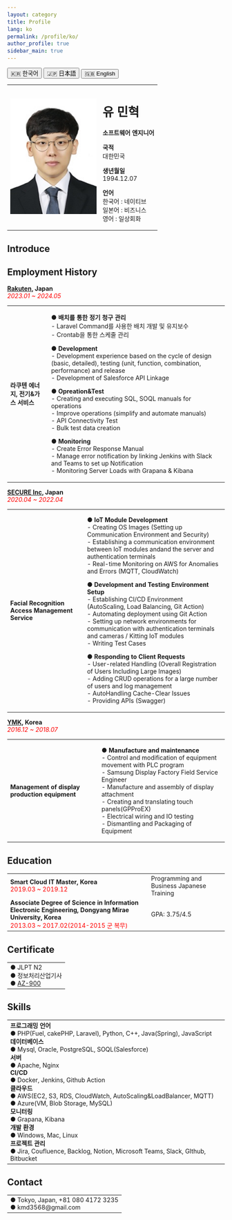 ```yaml
---
layout: category
title: Profile
lang: ko
permalink: /profile/ko/
author_profile: true
sidebar_main: true
---
```


<div style="text-align: left;">
  <button class="greedy-nav__toggle" onclick="location.href='/profile/ko/'">🇰🇷 한국어</button>
  <button class="greedy-nav__toggle" onclick="location.href='/profile/ja/'">🇯🇵 日本語</button>
  <button class="greedy-nav__toggle" onclick="location.href='/profile/en/'">🇬🇧 English</button>
</div>

<table>
  <tr>
    <td>
      <img src="/assets/images/minhyuk_profile.jpg" alt="Profile Picture" style="width:200px;">
    </td>
    <td>
      <h1>유 민혁</h1>
      <p><strong>소프트웨어 엔지니어</strong></p>
      <p><b>국적</b><br>대한민국</p>
      <p><b>생년월일</b><br>1994.12.07</p>
      <p><b>언어</b><br>한국어 : 네이티브<br>일본어 : 비즈니스<br>영어 : 일상회화</p>
    </td>
  </tr>
</table>

## Introduce
<!-- <table>
  <tr>
    <td>
      <p></p>
    </td>
  </tr>
</table> -->

## Employment History

**[Rakuten](https://energy.rakuten.co.jp/), Japan**<br>
*<span style="color:red">2023.01 ~ 2024.05</span>*

<table>
  <tr>
    <td>
      <b>라쿠텐 에너지, 전기&가스 서비스</b>
    </td>
    <td>
      <p><strong>● 배치를 통한 정기 청구 관리</strong><br>
        - Laravel Command를 사용한 배치 개발 및 유지보수<br>
        - Crontab을 통한 스케줄 관리<br>
      </p>
      <p><strong>● Development</strong><br>
        - Development experience based on the cycle of design (basic, detailed), testing (unit, function, combination, performance) and release<br>
        - Development of Salesforce API Linkage<br>
      </p>
      <p><strong>● Opreation&Test</strong><br>
        - Creating and executing SQL, SOQL manuals for operations<br>
        - Improve operations (simplify and automate manuals)<br>
        - API Connectivity Test<br>
        - Bulk test data creation<br>
      </p>
      <p><strong>● Monitoring</strong><br>
        - Create Error Response Manual<br>
        - Manage error notification by linking Jenkins with Slack and Teams to set up Notification<br>
        - Monitoring Server Loads with Grapana & Kibana<br>
      </p>
    </td>
  </tr>
</table>


**[SECURE Inc](https://secureinc.co.jp/), Japan**<br>
*<span style="color:red">2020.04 ~ 2022.04</span>*

<table>
  <tr>
    <td>
      <b>Facial Recognition Access Management Service</b>
    </td>
    <td>
      <p><strong>● IoT Module Development</strong><br>
        - Creating OS Images (Setting up Communication Environment and Security)<br>
        - Establishing a communication environment between IoT modules andand the server and authentication terminals<br> 
        - Real-time Monitoring on AWS for Anomalies and Errors (MQTT, CloudWatch)<br>
      </p>
      <p><strong>● Development and Testing Environment Setup</strong><br>
        - Establishing CI/CD Environment (AutoScaling, Load Balancing, Git Action)<br>
        - Automating deployment using Git Action<br>
        - Setting up network environments for communication with authentication terminals and cameras / Kitting IoT modules<br>
        - Writing Test Cases<br>
      </p>
      <p><strong>● Responding to Client Requests</strong><br>
        - User-related Handling (Overall Registration of Users Including Large Images)<br>
        - Adding CRUD operations for a large number of users and log management<br>
        - AutoHandling Cache-Clear Issues<br>
        - Providing APIs (Swagger)<br>
      </p>
    </td>
  </tr>
</table>

**[YMK](http://ymk.co.kr/main/main.php), Korea**<br>
*<span style="color:red">2016.12 ~ 2018.07</span>*
<table>
  <tr>
    <td>
      <b>Management of display production equipment</b>
    </td>
    <td>
      <p><strong>● Manufacture and maintenance</strong><br>
      - Control and modification of equipment movement with PLC program<br>
      - Samsung Display Factory Field Service Engineer<br>
      - Manufacture and assembly of display attachment<br>
      - Creating and translating touch panels(GPProEX)<br>
      - Electrical wiring and IO testing<br>
      - Dismantling and Packaging of Equipment<br>
      </p>
    </td>
  </tr>
</table>


## Education
<table>
  <tr>
    <td>
      <b>Smart Cloud IT Master, Korea</b><br>
      <span style="color:red">2019.03 ~ 2019.12</span>
    </td>
    <td>
    Programming and Business Japanese Training
    </td>
  </tr>
  <tr>
    <td>
      <b>Associate Degree of Science in Information Electronic Engineering, Dongyang Mirae University, Korea</b><br>
      <span style="color:red">2013.03 ~ 2017.02(2014-2015 군 복무)</span>
    </td>
    <td>
      GPA: 3.75/4.5
    </td>
  </tr>
</table>


## Certificate
<table>
  <tr>
    <td>
      ● JLPT N2<br>
      ● 정보처리산업기사<br>
      ● <a href="https://www.credly.com/badges/64d98cd3-4b5e-4ffd-a4ba-73762eb244c7?source=linked_in_profile">AZ-900</a>
    </td>
  </tr>
</table>

## Skills
<table>
  <tr>
    <td><b>프로그래밍 언어</b><br>
      ● PHP(Fuel, cakePHP, Laravel), Python, C++, Java(Spring), JavaScript<br>
    <b>데이터베이스</b><br>
      ● Mysql, Oracle, PostgreSQL, SOQL(Salesforce)<br>
    <b>서버</b><br>
      ● Apache, Nginx<br>
    <b>CI/CD</b><br>
      ● Docker, Jenkins, Github Action<br>
    <b>클라우드</b><br>
      ● AWS(EC2, S3, RDS, CloudWatch, AutoScaling&LoadBalancer, MQTT)<br>
      ● Azure(VM, Blob Storage, MySQL)<br>
    <b>모니터링</b><br>
      ● Grapana, Kibana<br>
    <b>개발 환경</b><br>
      ● Windows, Mac, Linux<br>
    <b>프로젝트 관리</b><br>
      ● Jira, Coufluence, Backlog, Notion, Microsoft Teams, Slack, GIthub, Bitbucket
    </td>
  </tr>
</table>

## Contact
<table>
  <tr>
    <td>
      ● Tokyo, Japan, +81 080 4172 3235<br>
      ● kmd3568@gmail.com<br>
    </td>
  </tr>
</table>

